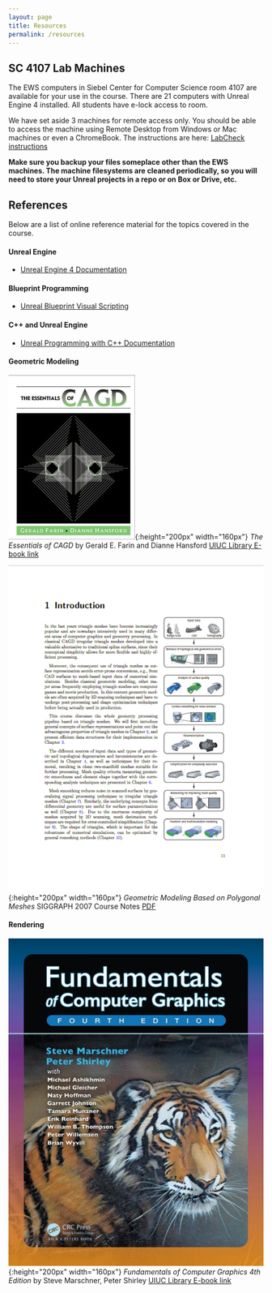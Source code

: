 ```yaml
---
layout: page
title: Resources
permalink: /resources
---
```


## SC 4107 Lab Machines

The EWS computers in Siebel Center for Computer Science room 4107 are available  for your use in the course. There are 21 computers with Unreal Engine 4 installed. All students have e-lock access to room. 

We have set aside 3 machines for remote access only. You should be able to access the machine using Remote Desktop from Windows or Mac machines or even a ChromeBook. The instructions are here: [LabCheck instructions](https://answers.uillinois.edu/illinois.engineering/105329)

**Make sure you backup your files someplace other than the EWS machines. The machine filesystems are cleaned periodically, so you will need to store your Unreal  projects in a repo or on Box or Drive, etc.**

## References

Below are a list of online reference material for the topics covered in the course.

#### Unreal Engine

+ [Unreal Engine 4 Documentation](https://docs.unrealengine.com/4.27/en-US/)

#### Blueprint Programming 

+ [Unreal Blueprint Visual Scripting](https://docs.unrealengine.com/4.27/en-US/ProgrammingAndScripting/Blueprints/)

#### C++ and Unreal Engine

+ [Unreal Programming with C++ Documentation](https://docs.unrealengine.com/4.27/en-US/ProgrammingAndScripting/ProgrammingWithCPP/)

#### Geometric Modeling
![Essentials of CAGD](/img/cagd.jpg){:height="200px" width="160px"}
_The Essentials of CAGD_ by  Gerald E. Farin and Dianne Hansford
[UIUC Library E-book link](https://i-share-uiu.primo.exlibrisgroup.com/permalink/01CARLI_UIU/gpjosq/alma99888760512205899)

![Polygon Mesh Processing](/img/poly.PNG){:height="200px" width="160px"}
_Geometric Modeling Based on Polygonal Meshes_ SIGGRAPH 2007 Course Notes [PDF](https://github.com/illinois-cs498gd/illinois-cs498gd.github.io/raw/main/Papers/2007_Meshes_Pauly_course_c23-reduced.pdf)

#### Rendering

![Fundamentals of Computer Graphics 4th Edition by Steve Marschner, Peter Shirley](/img/shirley.jpg){:height="200px" width="160px"}
_Fundamentals of Computer Graphics 4th Edition_ by Steve Marschner, Peter Shirley [UIUC Library E-book link](https://i-share-uiu.primo.exlibrisgroup.com/permalink/01CARLI_UIU/gpjosq/alma99945011412205899)
